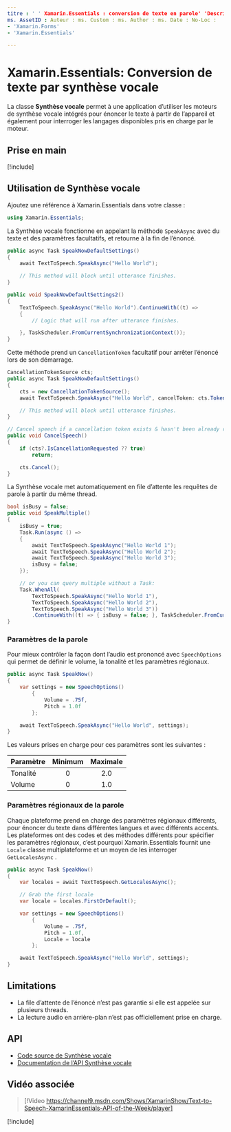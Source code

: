 ```yaml
---
titre : ' ' Xamarin.Essentials : conversion de texte en parole' 'Description : 'la classe TextToSpeech dans Xamarin.Essentials permet à une application d’utiliser les moteurs de conversion de texte en parole intégrés pour parler du texte de l’appareil et pour interroger les langues disponibles que le moteur peut prendre en charge. '
ms. AssetID : Auteur : ms. Custom : ms. Author : ms. Date : No-Loc :
- 'Xamarin.Forms'
- 'Xamarin.Essentials'

---
```


# <a name="xamarinessentials-text-to-speech"></a>Xamarin.Essentials: Conversion de texte par synthèse vocale

La classe **Synthèse vocale** permet à une application d’utiliser les moteurs de synthèse vocale intégrés pour énoncer le texte à partir de l’appareil et également pour interroger les langages disponibles pris en charge par le moteur.

## <a name="get-started"></a>Prise en main

[!include[](~/essentials/includes/get-started.md)]

## <a name="using-text-to-speech"></a>Utilisation de Synthèse vocale

Ajoutez une référence à Xamarin.Essentials dans votre classe :

```csharp
using Xamarin.Essentials;
```

La Synthèse vocale fonctionne en appelant la méthode `SpeakAsync` avec du texte et des paramètres facultatifs, et retourne à la fin de l’énoncé.

```csharp
public async Task SpeakNowDefaultSettings()
{
    await TextToSpeech.SpeakAsync("Hello World");

    // This method will block until utterance finishes.
}

public void SpeakNowDefaultSettings2()
{
    TextToSpeech.SpeakAsync("Hello World").ContinueWith((t) =>
    {
        // Logic that will run after utterance finishes.

    }, TaskScheduler.FromCurrentSynchronizationContext());
}
```

Cette méthode prend un `CancellationToken` facultatif pour arrêter l’énoncé lors de son démarrage.

```csharp
CancellationTokenSource cts;
public async Task SpeakNowDefaultSettings()
{
    cts = new CancellationTokenSource();
    await TextToSpeech.SpeakAsync("Hello World", cancelToken: cts.Token);

    // This method will block until utterance finishes.
}

// Cancel speech if a cancellation token exists & hasn't been already requested.
public void CancelSpeech()
{
    if (cts?.IsCancellationRequested ?? true)
        return;

    cts.Cancel();
}
```

La Synthèse vocale met automatiquement en file d’attente les requêtes de parole à partir du même thread.

```csharp
bool isBusy = false;
public void SpeakMultiple()
{
    isBusy = true;
    Task.Run(async () =>
    {
        await TextToSpeech.SpeakAsync("Hello World 1");
        await TextToSpeech.SpeakAsync("Hello World 2");
        await TextToSpeech.SpeakAsync("Hello World 3");
        isBusy = false;
    });

    // or you can query multiple without a Task:
    Task.WhenAll(
        TextToSpeech.SpeakAsync("Hello World 1"),
        TextToSpeech.SpeakAsync("Hello World 2"),
        TextToSpeech.SpeakAsync("Hello World 3"))
        .ContinueWith((t) => { isBusy = false; }, TaskScheduler.FromCurrentSynchronizationContext());
}
```

### <a name="speech-settings"></a>Paramètres de la parole

Pour mieux contrôler la façon dont l’audio est prononcé avec `SpeechOptions` qui permet de définir le volume, la tonalité et les paramètres régionaux.

```csharp
public async Task SpeakNow()
{
    var settings = new SpeechOptions()
        {
            Volume = .75f,
            Pitch = 1.0f
        };

    await TextToSpeech.SpeakAsync("Hello World", settings);
}
```

Les valeurs prises en charge pour ces paramètres sont les suivantes :

| Paramètre | Minimum | Maximale |
| --- | :---: | :---: |
| Tonalité | 0 | 2.0 |
| Volume | 0 | 1.0 |

### <a name="speech-locales"></a>Paramètres régionaux de la parole

Chaque plateforme prend en charge des paramètres régionaux différents, pour énoncer du texte dans différentes langues et avec différents accents. Les plateformes ont des codes et des méthodes différents pour spécifier les paramètres régionaux, c’est pourquoi Xamarin.Essentials fournit une `Locale` classe multiplateforme et un moyen de les interroger `GetLocalesAsync` .

```csharp
public async Task SpeakNow()
{
    var locales = await TextToSpeech.GetLocalesAsync();

    // Grab the first locale
    var locale = locales.FirstOrDefault();

    var settings = new SpeechOptions()
        {
            Volume = .75f,
            Pitch = 1.0f,
            Locale = locale
        };

    await TextToSpeech.SpeakAsync("Hello World", settings);
}
```

## <a name="limitations"></a>Limitations

- La file d’attente de l’énoncé n’est pas garantie si elle est appelée sur plusieurs threads.
- La lecture audio en arrière-plan n’est pas officiellement prise en charge.

## <a name="api"></a>API

- [Code source de Synthèse vocale](https://github.com/xamarin/Essentials/tree/master/Xamarin.Essentials/TextToSpeech)
- [Documentation de l’API Synthèse vocale](xref:Xamarin.Essentials.TextToSpeech)

## <a name="related-video"></a>Vidéo associée

> [!Video https://channel9.msdn.com/Shows/XamarinShow/Text-to-Speech-XamarinEssentials-API-of-the-Week/player]

[!include[](~/essentials/includes/xamarin-show-essentials.md)]
